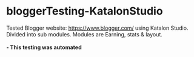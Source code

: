 # bloggerTesting-KatalonStudio
Tested Blogger website: https://www.blogger.com/ using Katalon Studio.
Divided into sub modules.
Modules are Earning, stats & layout.
<br><br>
**- This testing was automated**
